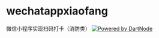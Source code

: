 # wechatappxiaofang
微信小程序实现扫码打卡（消防类）
[![Powered by DartNode](https://dartnode.com/branding/DN-Open-Source-sm.png)](https://dartnode.com "Powered by DartNode - Free VPS for Open Source")
